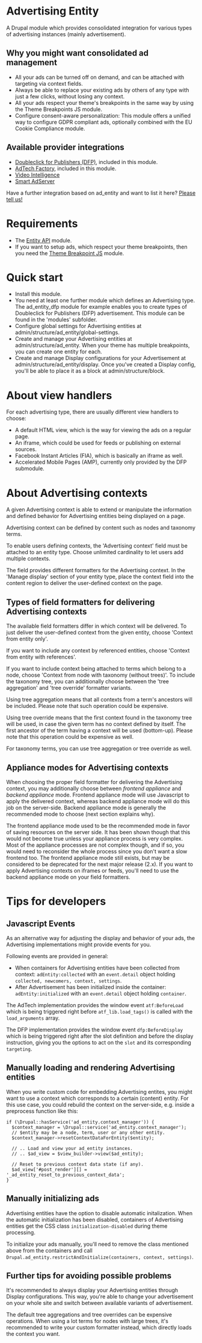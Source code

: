 # Advertising Entity

A Drupal module which provides consolidated integration for various types of
advertising instances (mainly advertisement).

## Why you might want consolidated ad management
- All your ads can be turned off on demand, and can be
  attached with targeting via context fields.
- Always be able to replace your existing ads by others of any type
  with just a few clicks, without losing any context.
- All your ads respect your theme's breakpoints in the same way
  by using the Theme Breakpoints JS module.
- Configure consent-aware personalization: This module offers
  a unified way to configure GDPR compliant ads,
  optionally combined with the EU Cookie Compliance module.

## Available provider integrations

- <a href="https://www.doubleclickbygoogle.com/">Doubleclick for Publishers
  (DFP)</a>, included in this module.
- <a href="http://www.adtechfactory.com/">AdTech Factory</a>, included in
  this module.
- <a href="https://www.drupal.org/project/ad_entity_vi">Video Intelligence</a>
- <a href="https://www.drupal.org/project/ad_entity_smart">Smart AdServer</a>

Have a further integration based on ad_entity and want to list it here?
<a href="https://www.drupal.org/node/add/project-issue/ad_entity">
Please tell us!</a>

# Requirements

- The <a href="https://www.drupal.org/project/entity">Entity API</a> module.
- If you want to setup ads, which respect your theme breakpoints, then you need
  the <a href="https://github.com/BurdaMagazinOrg/module-theme_breakpoints_js">
  Theme Breakpoint JS</a> module.

# Quick start

- Install this module.
- You need at least one further module which defines an Advertising type.
  The ad_entity_dfp module for example enables you to create
  types of Doubleclick for Publishers (DFP) advertisement.
  This module can be found in the 'modules' subfolder. 
- Configure global settings for Advertising entities
  at admin/structure/ad_entity/global-settings.
- Create and manage your Advertising entities at admin/structure/ad_entity.
  When your theme has multiple breakpoints, you can create one entity for each.
- Create and manage Display configurations for your Advertisement at
  admin/structure/ad_entity/display. Once you've created a Display config,
  you'll be able to place it as a block at admin/structure/block.

# About view handlers

For each advertising type, there are usually different view handlers to choose:
 - A default HTML view, which is the way for viewing the ads on a regular page.
 - An iframe, which could be used for feeds or publishing on external sources.
 - Facebook Instant Articles (FIA), which is basically an iframe as well.
 - Accelerated Mobile Pages (AMP),
   currently only provided by the DFP submodule.

# About Advertising contexts

A given Advertising context is able to extend or manipulate the information and
defined behavior for Advertising entities being displayed on a page.

Advertising context can be defined by content such as nodes and taxonomy terms.

To enable users defining contexts, the 'Advertising context' field must be
attached to an entity type. Choose unlimited cardinality to let users add
multiple contexts.

The field provides different formatters for the Advertising context.
In the 'Manage display' section of your entity type, place the context field
into the content region to deliver the user-defined context on the page.

## Types of field formatters for delivering Advertising contexts

The available field formatters differ in which context will be delivered.
To just deliver the user-defined context from the given entity,
choose 'Context from entity only'.

If you want to include any context by referenced entities,
choose 'Context from entity with references'.

If you want to include context being attached to terms
which belong to a node, choose
'Context from node with taxonomy (without trees)'.
To include the taxonomy tree,
you can additionally choose between the 'tree aggregation'
and 'tree override' formatter variants.

Using tree aggregation means that all contexts from a term's ancestors
will be included. Please note that such operation could be expensive.

Using tree override means that the first context found in the taxonomy tree
will be used, in case the given term has no context defined by itself.
The first ancestor of the term having a context will be used (bottom-up).
Please note that this operation could be expensive as well.

For taxonomy terms, you can use tree aggregation or tree override as well.

## Appliance modes for Advertising contexts

When choosing the proper field formatter for delivering the Advertising context,
you may additionally choose between <em>frontend appliance</em>
and <em>backend appliance</em> mode. Frontend appliance mode will use
Javascript to apply the delivered context, whereas backend appliance mode
will do this job on the server-side. Backend appliance mode is generally
the recommended mode to choose (next section explains why).

The frontend appliance mode used to be the recommended mode in favor of
saving resources on the server side. It has been shown though that this
would not become true unless your appliance process is very complex.
Most of the appliance processes are not complex though, and if so,
you would need to reconsider the whole process since you don't want a slow
frontend too. The frontend appliance mode still exists, but may be considered
to be deprecated for the next major release (2.x).
If you want to apply Advertising contexts on iframes or feeds,
you'll need to use the backend appliance mode on your field formatters.

# Tips for developers

## Javascript Events

As an alternative way for adjusting the display and behavior of your ads,
the Advertising implementations might provide events for you.

Following events are provided in general:
 - When containers for Advertising entities have been collected from context:
   `adEntity:collected` with an `event.detail` object
   holding `collected, newcomers, context, settings`.
 - After Advertisement has been initialized inside the container:
   `adEntity:initialized` with an `event.detail` object holding `container`.

The AdTech implementation provides the window event `atf:BeforeLoad`
which is being triggered right before `atf_lib.load_tags()`
is called with the `load_arguments` array.

The DFP implementation provides the window event <code>dfp:BeforeDisplay</code>
which is being triggered right after the slot definition and before the
display instruction, giving you the options to act on
the `slot` and its corresponding `targeting`.

## Manually loading and rendering Advertising entities

When you write custom code for embedding Advertising entites, you might want
to use a context which corresponds to a certain (content) entity.
For this use case, you could rebuild the context on the server-side,
e.g. inside a preprocess function like this:
```
if (\Drupal::hasService('ad_entity.context_manager')) {
  $context_manager = \Drupal::service('ad_entity.context_manager');
  // $entity may be a node, term, user or any other entity.
  $context_manager->resetContextDataForEntity($entity);

  // .. Load and view your ad_entity instances.
  // .. $ad_view = $view_builder->view($ad_entity);

  // Reset to previous context data state (if any).
  $ad_view['#post_render'][] = '_ad_entity_reset_to_previous_context_data';
}
```

## Manually initializing ads

Advertising entities have the option to disable automatic initalization.
When the automatic initialization has been disabled, containers of Advertising
entities get the CSS class `initialization-disabled` during theme processing.

To initialize your ads manually, you'll need to remove the class mentioned
above from the containers and call 
`Drupal.ad_entity.restrictAndInitialize(containers, context, settings)`.

## Further tips for avoiding possible problems

It's recommended to always display your Advertising entities through
Display configurations. This way, you're able to change your advertisement
on your whole site and switch between available variants of advertisement.

The default tree aggregations and tree overrides can be expensive operations.
When using a lot terms for nodes with large trees, it's recommended to
write your custom formatter instead, which directly loads the context you want.
